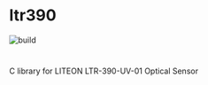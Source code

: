 # ltr390
![build](https://github.com/Cplaton/ltr390/actions/workflows/c-ltr390.yml/badge.svg)
#
C library for LITEON LTR-390-UV-01 Optical Sensor
